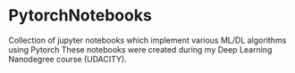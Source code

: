 # PytorchNotebooks
Collection of jupyter notebooks which implement various ML/DL algorithms using Pytorch
These notebooks were created during my Deep Learning Nanodegree course (UDACITY).
